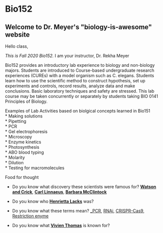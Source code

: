 # Bio152
## Welcome to Dr. Meyer's "biology-is-awesome" website
Hello class,

_This is Fall 2020 Bio152._ I am your instructor, Dr. Rekha Meyer

Bio152 provides an introductory lab experience to biology and non-biology majors. Students are introduced to Course-based undergraduate research experiences (CUREs) with a model organism such as C. elegans. Students learn how to use the scientific method to construct hypothesis, set up experiments and controls, record results, analyze data and make conclusions. Basic laboratory techniques and safety are stressed. This lab course may be taken concurrently or separately by students taking BIO 0141 Principles of Biology.

Examples of Lab Activities based on biolgical concepts learned in Bio151    
	  * Making solutions  
	  * Pipetting  
	  * PCR  
	  * Gel electrophoresis  
	  * Microscopy  
	  * Enzyme kinetics   
	  * Photosynthesis   
	  * ABO blood typing   
	  * Molarity  
	  * Dilution  
	  * Testing for macromolecules

Food for thought

* Do you know what discovery these scientists were famous for?
[**Watson and Crick**](https://www.nature.com/scitable/topicpage/discovery-of-dna-structure-and-function-watson-397/), [**Carl Linnaeus**](https://www.linnean.org/learning/who-was-linnaeus), [**Barbara McClintock**](https://www.nature.com/scitable/topicpage/barbara-mcclintock-and-the-discovery-of-jumping-34083/)

* Do you know who [**Henrietta Lacks**](https://en.wikipedia.org/wiki/Henrietta_Lacks) was?

* Do you know what these terms mean?
[_PCR](https://www.genome.gov/about-genomics/fact-sheets/Polymerase-Chain-Reaction-Fact-Sheet), [RNAi](https://www.ncbi.nlm.nih.gov/probe/docs/techrnai/), [CRISPR-Cas9](https://ghr.nlm.nih.gov/primer/genomicresearch/genomeediting), [Restriction enyme](https://www.nature.com/scitable/topicpage/restriction-enzymes-545/)

* Do you know what [**Vivien Thomas**](https://en.wikipedia.org/wiki/Vivien_Thomas) is known for?
